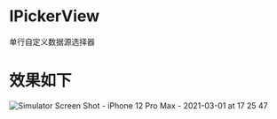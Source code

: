 # IPickerView
单行自定义数据源选择器

# 效果如下
![Simulator Screen Shot - iPhone 12 Pro Max - 2021-03-01 at 17 25 47](https://user-images.githubusercontent.com/70566070/109477893-8a1fb300-7ab3-11eb-94e6-7e71b8c68547.png)

